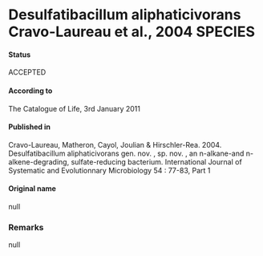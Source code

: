 # Desulfatibacillum aliphaticivorans Cravo-Laureau et al., 2004 SPECIES

#### Status
ACCEPTED

#### According to
The Catalogue of Life, 3rd January 2011

#### Published in
Cravo-Laureau, Matheron, Cayol, Joulian & Hirschler-Rea. 2004. Desulfatibacillum aliphaticivorans gen. nov. , sp. nov. , an n-alkane-and n-alkene-degrading, sulfate-reducing bacterium. International Journal of Systematic and Evolutionnary Microbiology 54 : 77-83, Part 1

#### Original name
null

### Remarks
null